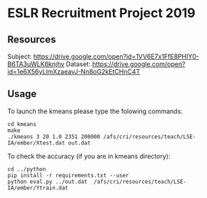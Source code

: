 # ESLR Recruitment Project 2019

## Resources

Subject: https://drive.google.com/open?id=1VV6E7x1FfE8PHIY0-B6TA3uWLK6knjhv
Dataset: https://drive.google.com/open?id=1e6X56yLlmXzaeavJ-Nn8oG2kEtCHnC4T

## Usage

To launch the kmeans please type the folowing commands:
```
cd kmeans
make
./kmeans 3 20 1.0 2351 200000 /afs/cri/resources/teach/LSE-IA/ember/Xtest.dat out.dat
```

To check the accuracy (if you are in kmeans directory):
```
cd ../python
pip install -r requirements.txt --user
python eval.py ../out.dat  /afs/cri/resources/teach/LSE-IA/ember/Ytrain.dat
```
